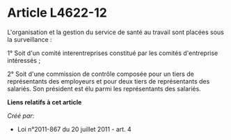 # Article L4622-12

L'organisation et la gestion du service de santé au travail sont placées sous la surveillance : 

1° Soit d'un comité interentreprises constitué par les comités d'entreprise intéressés ; 

2° Soit d'une commission de contrôle composée pour un tiers de représentants des employeurs et pour deux tiers de
représentants des salariés. Son président est élu parmi les représentants des salariés.

**Liens relatifs à cet article**

_Créé par_:

  - Loi n°2011-867 du 20 juillet 2011 - art. 4
